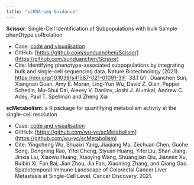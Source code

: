```yaml
---
title: "scRNA-seq Guidance"
---
```


**Scissor**: Single-Cell Identification of Subpopulations with bulk Sample phenOtype coRrelation
- Case: [code and visualisation](https://sunduanchen.github.io/Scissor/vignettes/Scissor_Tutorial.html)
- GitHub: [https://github.com/sunduanchen/Scissor](https://github.com/sunduanchen/Scissor)
- Cite: Identifying phenotype-associated subpopulations by integrating bulk and single-cell sequencing data. Nature Biotechnology (2021). https://doi.org/10.1038/s41587-021-01091-3IF: 33.1 Q1 .
Duanchen Sun, Xiangnan Guan, Amy E. Moran, Ling-Yun Wu, David Z. Qian, Pepper Schedin, Mu-Shui Dai, Alexey V. Danilov, Joshi J. Alumkal, Andrew C. Adey, Paul T. Spellman and Zheng Xia

**scMetabolism**: a R package for quantifying metabolism activity at the single-cell resolution
- Case: [code and visualisation](./scMetabolism_tutorial.md)
- GitHub: [https://github.com/wu-yc/scMetabolism](https://github.com/wu-yc/scMetabolism)
- Cite: Yingcheng Wu, Shuaixi Yang, Jiaqiang Ma, Zechuan Chen, Guohe Song, Dongning Rao, Yifei Cheng, Siyuan Huang, Yifei Liu, Shan Jiang, Jinxia Liu, Xiaowu Huang, Xiaoying Wang, Shuangjian Qiu, Jianmin Xu, Ruibin Xi, Fan Bai, Jian Zhou, Jia Fan, Xiaoming Zhang, and Qiang Gao. Spatiotemporal Immune Landscape of Colorectal Cancer Liver Metastasis at Single-Cell Level. Cancer Discovery. 2021.
